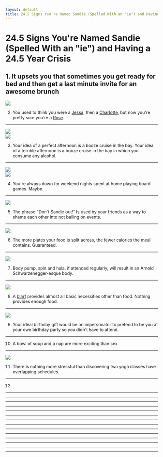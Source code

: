 ```yaml
---
layout: default
title: 24.5 Signs You're Named Sandie (Spelled With an "ie") and Having a 24.5 Year Crisis
---
```


24.5 Signs You're Named Sandie (Spelled With an "ie") and Having a 24.5 Year Crisis
====

<!-- 1 -->
## 1. It upsets you that sometimes you get ready for bed and then get a last minute invite for an awesome brunch
<img src="http://s3-ec.buzzfed.com/static/enhanced/webdr01/2013/5/30/14/anigif_enhanced-buzz-2410-1369939749-19.gif">

<!-- 2 -->
2. You used to think you were a [Jessa](http://girls.wikia.com/wiki/Jessa_Johansson), then a [Charlotte](http://en.wikipedia.org/wiki/Charlotte_York), but now you're pretty sure you're a [Rose](http://en.wikipedia.org/wiki/Rose_Nylund).
----
<img src="http://25.media.tumblr.com/0ada01da086545f18b28391a11b679c6/tumblr_mz6sbdQTlm1qb4y5oo1_400.gif">
<br>
<img src="http://www.autostraddle.com/wp-content/uploads/2013/11/tumblr_mom9vcVJWF1r2jnbbo1_500.gif">

<!-- 3 -->
3. Your idea of a perfect afternoon is a booze cruise in the bay. Your idea of a terrible afternoon is a booze cruise in the bay in which you consume any alcohol.
----
<img src="http://37.media.tumblr.com/tumblr_m48ho0zhY71qbbpaoo2_500.gif">
<br>
<img src="http://24.media.tumblr.com/a5306c91168be7ec866ab265174bdb7f/tumblr_mgfb30zKOr1s0p3y2o1_500.gif">

<!-- 4 -->
4. You're always down for weekend nights spent at home playing board games. Maybe.
----
<img src="http://classandtrashshow.files.wordpress.com/2014/04/games.gif">

<!-- 5 -->
5. The phrase "Don't Sandie out!" Is used by your friends as a way to shame each other into not bailing on events.
----
<img src="http://media.tumblr.com/tumblr_lwy8smsu2i1r39083.gif">

<!-- 6 -->
6. The more plates your food is split across, the fewer calories the meal contains. Guaranteed.
----
<img src="http://www.bizbash.com/content/editorial/StoryPhoto/big/e17351image3.jpg">

<!-- 7 -->
7. Body pump, spin and hula, if attended regularly, will result in an Arnold Schwarzenegger-esque body.
----
<img src="http://4.bp.blogspot.com/-GvleYPV7_7k/UtXro-95OdI/AAAAAAAAC-A/UXHBdnDiPgE/s1600/watch-the-traps-grow.gif">

<!-- 8 -->
8. A [blarf](http://store.americanapparel.net/the-circle-scarf_rsa0503s) provides almost all basic necessities other than food. Nothing provides enough food.
----
<img src="http://i11.photobucket.com/albums/a164/carinalou/giant-knit-2.jpg">

<!-- 9 -->
9. Your ideal birthday gift would be an impersonator to pretend to be you at your own birthday party so you didn't have to attend.
----

<!-- 10 -->
10. A bowl of soup and a nap are more exciting than sex.
----
<img src="http://media3.onsugar.com/files/2013/08/12/816/n/1922398/00a94a3fde4e1ab0_tumblr_mopwfaJ8Tx1rcgpm7o2_500.xxxlarge.gif">

<!-- 11-->
11. There is nothing more stressful than discovering two yoga classes have overlapping schedules.
----

<!-- 12 -->
12. 
----

<!-- 13 -->
----

<!-- 14 -->
----

<!-- 15 -->
----

<!-- 16 -->
----

<!-- 17 -->
----

<!-- 18 -->
----

<!-- 19 -->
----

<!-- 20 -->
----

<!-- 21 -->
----

<!-- 22 -->
----

<!-- 23 -->
----

<!-- 24 -->
----

<!-- 24.5 -->
----
